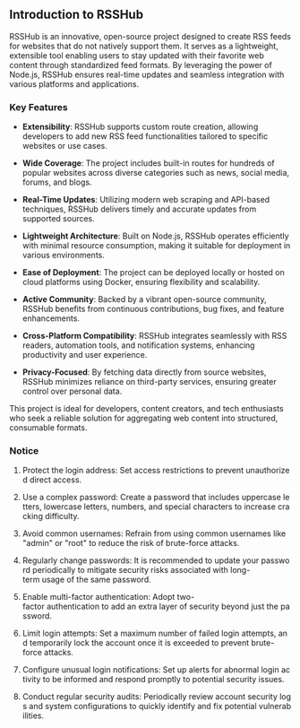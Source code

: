 ## Introduction to RSSHub

RSSHub is an innovative, open-source project designed to create RSS feeds for websites that do not natively support them. It serves as a lightweight, extensible tool enabling users to stay updated with their favorite web content through standardized feed formats. By leveraging the power of Node.js, RSSHub ensures real-time updates and seamless integration with various platforms and applications.

### Key Features

- **Extensibility**: RSSHub supports custom route creation, allowing developers to add new RSS feed functionalities tailored to specific websites or use cases.
  
- **Wide Coverage**: The project includes built-in routes for hundreds of popular websites across diverse categories such as news, social media, forums, and blogs.

- **Real-Time Updates**: Utilizing modern web scraping and API-based techniques, RSSHub delivers timely and accurate updates from supported sources.

- **Lightweight Architecture**: Built on Node.js, RSSHub operates efficiently with minimal resource consumption, making it suitable for deployment in various environments.

- **Ease of Deployment**: The project can be deployed locally or hosted on cloud platforms using Docker, ensuring flexibility and scalability.

- **Active Community**: Backed by a vibrant open-source community, RSSHub benefits from continuous contributions, bug fixes, and feature enhancements.

- **Cross-Platform Compatibility**: RSSHub integrates seamlessly with RSS readers, automation tools, and notification systems, enhancing productivity and user experience.

- **Privacy-Focused**: By fetching data directly from source websites, RSSHub minimizes reliance on third-party services, ensuring greater control over personal data.

This project is ideal for developers, content creators, and tech enthusiasts who seek a reliable solution for aggregating web content into structured, consumable formats.

### Notice

1.  Protect the login address: Set access restrictions to prevent unauthorized direct access.
    
2.  Use a complex password: Create a password that includes uppercase letters, lowercase letters, numbers, and special characters to increase cracking difficulty.
    
3.  Avoid common usernames: Refrain from using common usernames like "admin" or "root" to reduce the risk of brute-force attacks.
    
4.  Regularly change passwords: It is recommended to update your password periodically to mitigate security risks associated with long-term usage of the same password.
    
5.  Enable multi-factor authentication: Adopt two-factor authentication to add an extra layer of security beyond just the password.
    
6.  Limit login attempts: Set a maximum number of failed login attempts, and temporarily lock the account once it is exceeded to prevent brute-force attacks.
    
7.  Configure unusual login notifications: Set up alerts for abnormal login activity to be informed and respond promptly to potential security issues.
    
8.  Conduct regular security audits: Periodically review account security logs and system configurations to quickly identify and fix potential vulnerabilities.
        